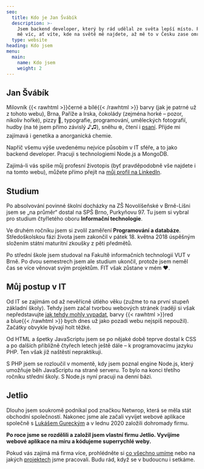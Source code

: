 ```yaml
---
seo:
  title: Kdo je Jan Švábík
  description: >-
    Jsem backend developer, který by rád udělal ze světa lepší místo. Poznejte
    mě víc, ať víte, kde na světě mě najdete, až mě to v Česku zase omrzí.
  type: website
heading: Kdo jsem
menu:
  main:
    name: Kdo jsem
    weight: 2
---
```

## Jan Švábík

Milovník {{< rawhtml >}}<span class="u-colored u-colored--black">černé</span> a <span class="u-colored u-colored--white">bílé</span>{{< /rawhtml >}} barvy (jak je patrné už z tohoto webu), Brna, Paříže a Irska, čokolády (zejména horké – pozor, nikoliv hořké), pizzy 🍕, typografie, programování, uměleckých fotografií, hudby (na té jsem přímo závislý ♪♫), sněhu ❄️, čtení i [psaní](/blog/). Přijde mi zajímavá i genetika a anorganická chemie.

Napříč všemu výše uvedenému nejvíce působím v IT sféře, a to jako backend developer. Pracuji s technologiemi Node.js a MongoDB.

Zajímá-li vás spíše můj profesní životopis (byť pravděpodobně vše najdete i na tomto webu), můžete přímo přejít na [můj profil na LinkedIn](https://www.linkedin.com/in/jansvabik/).

## Studium

Po absolvování povinné školní docházky na ZŠ Novolíšeňské v Brně-Líšni jsem se „na průměr“ dostal na SPŠ Brno, Purkyňovu 97. Tu jsem si vybral pro studium čtyřletého oboru **Informační technologie**.

Ve druhém ročníku jsem si zvolil zaměření **Programování a databáze**. Středoškolskou fázi života jsem zakončil v pátek 18. května 2018 úspěšným složením státní maturitní zkoušky z pěti předmětů.

Po střední škole jsem studoval na Fakultě informačních technologií VUT v Brně. Po dvou semestrech jsem ale studium ukončil, protože jsem neměl čas se více věnovat svým projektům. FIT však zůstane v mém ❤️.

## Můj postup v IT

Od IT se zajímám od až nevěřícně útlého věku (zužme to na první stupeň základní školy). Tehdy jsem začal tvorbou webových stránek (raději si však nepředstavujte [jak tehdy mohly vypadat](https://mujvesmir.pages.dev/), barvy {{< rawhtml >}}<span class="u-colored u-colored--red">red</span> a <span class="u-colored u-colored--blue">blue</span>{{< /rawhtml >}} bych dnes už jako pozadí webu nejspíš nepoužil). Začátky obvykle bývají holt těžké.

Od HTML a špetky JavaScriptu jsem se po nějaké době teprve dostal k CSS a po dalších přibližně čtyřech letech ještě dále – k programovacímu jazyku PHP. Ten však již naštěstí nepraktikuji.

S PHP jsem se rozloučil v momentě, kdy jsem poznal engine Node.js, který umožňuje běh JavaScriptu na straně serveru. To bylo na konci třetího ročníku střední školy. S Node.js nyní pracuji na denní bázi.

## Jetlio

Dlouho jsem soukromě podnikal pod značkou Netwrop, která se měla stát obchodní společností. Nakonec jsme ale začali vyvíjet webové aplikace společně s&nbsp;[Lukášem Gureckým](https://noltio.com/cs/tym/lukas-gurecky/) a v lednu 2020 založili dohromady firmu.

**Po roce jsme se rozdělili a založil jsem vlastní firmu Jetlio. Vyvíjíme webové aplikace na míru a kódujeme superrychlé weby.**

Pokud vás zajímá má firma více, prohlédněte si [co všechno umíme](https://jetlio.com/cs/umime/) nebo na jakých [projektech](https://jetlio.com/cs/pripadove-studie/) jsme pracovali. Budu rád, když se v budoucnu i setkáme.